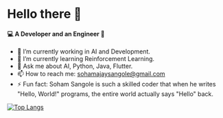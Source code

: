 # Hello there 👋

#### 💻 A Developer and an Engineer 🔧

- 🔭 I’m currently working in AI and Development.
- 🌱 I’m currently learning Reinforcement Learning.
- 💬 Ask me about AI, Python, Java, Flutter.
- 📫 How to reach me: sohamajaysangole@gmail.com
- ⚡ Fun fact: Soham Sangole is such a skilled coder that when he writes "Hello, World!" programs, the entire world actually says "Hello" back.

[![Top Langs](https://github-readme-stats.vercel.app/api/top-langs/?username=sohamsangole&layout=donut&theme=tokyonight)](https://github.com/sohamsangole)
